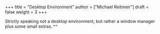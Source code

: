 +++
title = "Desktop Environment"
author = ["Michael Reitmeir"]
draft = false
weight = 3
+++

Strictly speaking not a desktop environment, but rather a window manager plus some small extras. ^^
